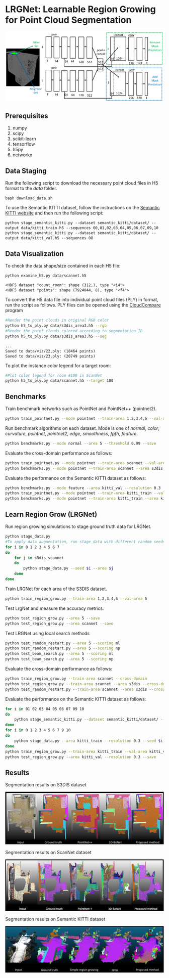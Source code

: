 # LRGNet: Learnable Region Growing for Point Cloud Segmentation

![architecture](figures/architecture.png?raw=true)

## Prerequisites

1. numpy
2. scipy
3. scikit-learn
4. tensorflow
5. h5py
6. networkx

## Data Staging

Run the following script to download the necessary point cloud files in H5 format to the *data* folder.

```
bash download_data.sh
```

To use the Semantic KITTI dataset, follow the instructions on the [Semantic KITTI website](http://semantic-kitti.org/dataset.html)
and then run the following script:

```
python stage_semantic_kitti.py --dataset semantic_kitti/dataset/ --output data/kitti_train.h5 --sequences 00,01,02,03,04,05,06,07,09,10
python stage_semantic_kitti.py --dataset semantic_kitti/dataset/ --output data/kitti_val.h5 --sequences 08
```

## Data Visualization

To check the data shape/size contained in each H5 file:

```
python examine_h5.py data/scannet.h5
```

```
<HDF5 dataset "count_room": shape (312,), type "<i4">
<HDF5 dataset "points": shape (7924044, 8), type "<f4">
```

To convert the H5 data file into individual point cloud files (PLY) in format, run the script as follows.
PLY files can be opened using the [CloudCompare](https://www.danielgm.net/cc/) program

```bash
#Render the point clouds in original RGB color
python h5_to_ply.py data/s3dis_area3.h5 --rgb
#Render the point clouds colored according to segmentation ID
python h5_to_ply.py data/s3dis_area3.h5 --seg
```

```
...
Saved to data/viz/22.ply: (18464 points)
Saved to data/viz/23.ply: (20749 points)
```

To plot the instance color legend for a target room:

```bash
#Plot color legend for room #100 in ScanNet
python h5_to_ply.py data/scannet.h5 --target 100
```

## Benchmarks

Train benchmark networks such as PointNet and PointNet++ (pointnet2).
```bash
python train_pointnet.py --mode pointnet --train-area 1,2,3,4,6 --val-area 5
```

Run benchmark algorithms on each dataset. Mode is one of *normal*, *color*, *curvature*, *pointnet*, *pointnet2*, *edge*, *smoothness*, *fpfh*, *feature*.

```bash
python benchmarks.py --mode normal --area 5 --threshold 0.99 --save
```

Evaluate the cross-domain performance as follows:
```bash
python train_pointnet.py --mode pointnet --train-area scannet --val-area s3dis --cross-domain
python benchmarks.py --mode pointnet --train-area scannet --area s3dis --cross-domain
```

Evaluate the performance on the Semantic KITTI dataset as follows:
```bash
python benchmarks.py --mode feature --area kitti_val --resolution 0.3
python train_pointnet.py --mode pointnet --train-area kitti_train --val-area kitti_val
python benchmarks.py --mode pointnet --train-area kitti_train --area kitti_val --resolution 0.3
```

## Learn Region Grow (LRGNet)

Run region growing simulations to stage ground truth data for LRGNet.

```bash
python stage_data.py
#To apply data augmentation, run stage_data with different random seeds
for i in 0 1 2 3 4 5 6 7
do
	for j in s3dis scannet
	do
		python stage_data.py --seed $i --area $j
	done
done
```

Train LRGNet for each area of the S3DIS dataset.

```bash
python train_region_grow.py --train-area 1,2,3,4,6 --val-area 5
```

Test LrgNet and measure the accuracy metrics.

```bash
python test_region_grow.py --area 5 --save
python test_region_grow.py --area scannet --save
```

Test LRGNet using local search methods
```bash
python test_random_restart.py --area 5 --scoring ml
python test_random_restart.py --area 5 --scoring np
python test_beam_search.py --area 5 --scoring ml
python test_beam_search.py --area 5 --scoring np
```

Evaluate the cross-domain performance as follows:
```bash
python train_region_grow.py --train-area scannet --cross-domain
python test_region_grow.py --train-area scannet --area s3dis --cross-domain
python test_random_restart.py --train-area scannet --area s3dis --cross-domain --scoring np
```

Evaluate the performance on the Semantic KITTI dataset as follows:
```bash
for i in 01 02 03 04 05 06 07 09 10
do
    python stage_semantic_kitti.py --dataset semantic_kitti/dataset/ --output data/kitti_train_"$i".h5 --sequences $i --skip 1
done
for i in 0 1 2 3 4 5 6 7 9 10
do
    python stage_data.py --area kitti_train --resolution 0.3 --seed $i
done
python train_region_grow.py --train-area kitti_train --val-area kitti_val --multiseed 11 
python test_region_grow.py --area kitti_val --resolution 0.3 --save
```

## Results

Segmentation results on S3DIS dataset

![s3dis-results](figures/s3dis_results.png?raw=true)

Segmentation results on ScanNet dataset

![scannet-results](figures/scannet_results.png?raw=true)

Segmentation results on Semantic KITTI dataset

![kitti-results](figures/kitti_combined.png?raw=true)

